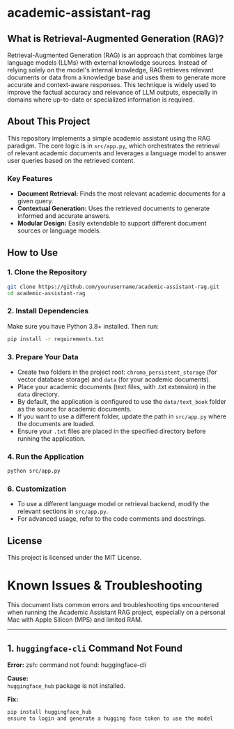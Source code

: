 # academic-assistant-rag
## What is Retrieval-Augmented Generation (RAG)?

Retrieval-Augmented Generation (RAG) is an approach that combines large language models (LLMs) with external knowledge sources. Instead of relying solely on the model's internal knowledge, RAG retrieves relevant documents or data from a knowledge base and uses them to generate more accurate and context-aware responses. This technique is widely used to improve the factual accuracy and relevance of LLM outputs, especially in domains where up-to-date or specialized information is required.

## About This Project

This repository implements a simple academic assistant using the RAG paradigm. The core logic is in `src/app.py`, which orchestrates the retrieval of relevant academic documents and leverages a language model to answer user queries based on the retrieved content.

### Key Features

- **Document Retrieval:** Finds the most relevant academic documents for a given query.
- **Contextual Generation:** Uses the retrieved documents to generate informed and accurate answers.
- **Modular Design:** Easily extendable to support different document sources or language models.


## How to Use

### 1. Clone the Repository

```bash
git clone https://github.com/yourusername/academic-assistant-rag.git
cd academic-assistant-rag
```

### 2. Install Dependencies

Make sure you have Python 3.8+ installed. Then run:

```bash
pip install -r requirements.txt
```

### 3. Prepare Your Data

- Create two folders in the project root: `chroma_persistent_storage` (for vector database storage) and `data` (for your academic documents).
- Place your academic documents (text files, with .txt extension) in the `data` directory.
- By default, the application is configured to use the `data/text_book` folder as the source for academic documents.  
- If you want to use a different folder, update the path in `src/app.py` where the documents are loaded.  
- Ensure your `.txt` files are placed in the specified directory before running the application.

### 4. Run the Application

```bash
python src/app.py
```

### 6. Customization

- To use a different language model or retrieval backend, modify the relevant sections in `src/app.py`.
- For advanced usage, refer to the code comments and docstrings.

## License

This project is licensed under the MIT License.


# Known Issues & Troubleshooting

This document lists common errors and troubleshooting tips encountered when running the Academic Assistant RAG project, especially on a personal Mac with Apple Silicon (MPS) and limited RAM.

---

## 1. `huggingface-cli` Command Not Found

**Error:** 
zsh: command not found: huggingface-cli

**Cause:**  
`huggingface_hub` package is not installed.

**Fix:**  
```bash
pip install huggingface_hub
ensure to login and generate a hugging face token to use the model



